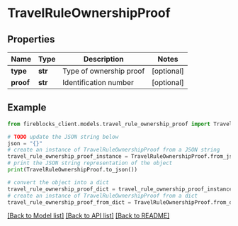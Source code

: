 # TravelRuleOwnershipProof


## Properties

Name | Type | Description | Notes
------------ | ------------- | ------------- | -------------
**type** | **str** | Type of ownership proof | [optional] 
**proof** | **str** | Identification number | [optional] 

## Example

```python
from fireblocks_client.models.travel_rule_ownership_proof import TravelRuleOwnershipProof

# TODO update the JSON string below
json = "{}"
# create an instance of TravelRuleOwnershipProof from a JSON string
travel_rule_ownership_proof_instance = TravelRuleOwnershipProof.from_json(json)
# print the JSON string representation of the object
print(TravelRuleOwnershipProof.to_json())

# convert the object into a dict
travel_rule_ownership_proof_dict = travel_rule_ownership_proof_instance.to_dict()
# create an instance of TravelRuleOwnershipProof from a dict
travel_rule_ownership_proof_from_dict = TravelRuleOwnershipProof.from_dict(travel_rule_ownership_proof_dict)
```
[[Back to Model list]](../README.md#documentation-for-models) [[Back to API list]](../README.md#documentation-for-api-endpoints) [[Back to README]](../README.md)



